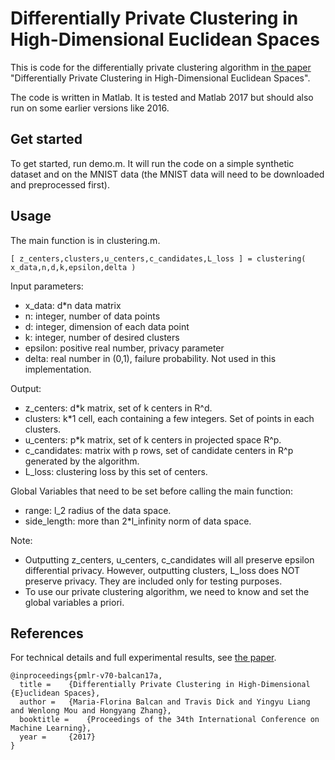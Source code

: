 # Differentially Private Clustering in High-Dimensional Euclidean Spaces

This is code for the differentially private clustering algorithm in [the paper](http://proceedings.mlr.press/v70/balcan17a.html) "Differentially Private Clustering in High-Dimensional Euclidean Spaces". 

The code is written in Matlab. It is tested and Matlab 2017 but should also run on some earlier versions like 2016. 

## Get started
To get started, run demo.m. It will run the code on a simple synthetic dataset and on the MNIST data (the MNIST data will need to be downloaded and preprocessed first). 

## Usage
The main function is in clustering.m. 
```
[ z_centers,clusters,u_centers,c_candidates,L_loss ] = clustering( x_data,n,d,k,epsilon,delta )
```

Input parameters:
*	x_data: d*n data matrix
*	n: integer, number of data points
*	d: integer, dimension of each data point
*	k: integer, number of desired clusters
*	epsilon: positive real number, privacy parameter
*	delta: real number in (0,1), failure probability. Not used in this implementation.


Output:
*	z_centers: d*k matrix, set of k centers in R^d.
*	clusters: k*1 cell, each containing a few integers. Set of points in each clusters.
*	u_centers: p*k matrix, set of k centers in projected space R^p.
*	c_candidates: matrix with p rows, set of candidate centers in R^p generated by the algorithm.
*	L_loss: clustering loss by this set of centers.


Global Variables that need to be set before calling the main function:
*	range: l_2 radius of the data space.
*	side_length: more than 2*l_infinity norm of data space.


Note:
* Outputting z_centers, u_centers, c_candidates will all preserve epsilon differential privacy. However, outputting clusters, L_loss does NOT preserve privacy. They are included only for testing purposes.
* To use our private clustering algorithm, we need to know and set the global variables a priori.

## References
For technical details and full experimental results, see [the paper](http://proceedings.mlr.press/v70/balcan17a.html).
```
@inproceedings{pmlr-v70-balcan17a,
  title = 	 {Differentially Private Clustering in High-Dimensional {E}uclidean Spaces},
  author = 	 {Maria-Florina Balcan and Travis Dick and Yingyu Liang and Wenlong Mou and Hongyang Zhang},
  booktitle = 	 {Proceedings of the 34th International Conference on Machine Learning},
  year = 	 {2017}
}
```
